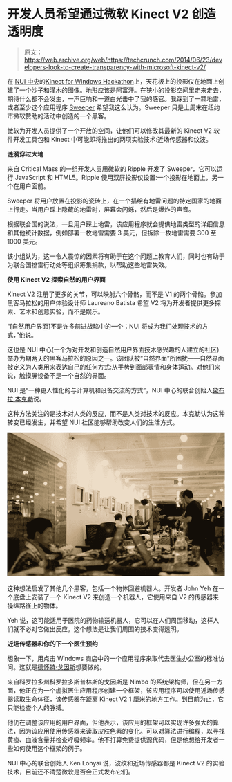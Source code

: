 # 开发人员希望通过微软 Kinect V2  创造透明度

> 原文：<https://web.archive.org/web/https://techcrunch.com/2014/06/23/developers-look-to-create-transparency-with-microsoft-kinect-v2/>

在 [NUI 中央](https://web.archive.org/web/20230315095316/http://www.nuicentral.com/)的[Kinect for Windows Hackathon](https://web.archive.org/web/20230315095316/http://kinectforwindowshackathon.challengepost.com/)上，天花板上的投影仪在地面上创建了一个沙子和灌木的图像。地形应该是阿富汗。在狭小的投影空间里走来走去，期待什么都不会发生，一声巨响和一道白光击中了我的感官。我踩到了一颗地雷，或者至少这个应用程序 [Sweeper](https://web.archive.org/web/20230315095316/http://getsweeper.com/) 希望我这么认为。Sweeper 只是上周末在纽约市微软赞助的活动中创造的一个黑客。

微软为开发人员提供了一个开放的空间，让他们可以修改其最新的 Kinect V2 软件开发工具包和 Kinect 中可能即将推出的两项实验技术:近场传感器和纹波。

**涟漪穿过大地**

来自 Critical Mass 的一组开发人员用微软的 Ripple 开发了 Sweeper，它可以运行 JavaScript 和 HTML5。Ripple 使用双屏投影仪设置:一个投影在地面上，另一个在用户面前。

Sweeper 将用户放置在投影的瓷砖上，在一个描绘有地雷问题的特定国家的地面上行走。当用户踩上隐藏的地雷时，屏幕会闪烁，然后是爆炸的声音。

根据联合国的说法，一旦用户踩上地雷，该应用程序就会提供地雷类型的详细信息和其他统计数据，例如部署一枚地雷需要 3 美元，但拆除一枚地雷需要 300 至 1000 美元。

该小组认为，这一令人震惊的因素将有助于在这个问题上教育人们，同时也有助于为联合国排雷行动处等组织筹集捐款，以帮助这些地雷失效。

**使用 Kinect V2 探索自然的用户界面**

Kinect V2 注册了更多的关节，可以映射六个骨骼，而不是 V1 的两个骨骼。参加黑客马拉松的用户体验设计师 Laureano Batista 希望 V2 将为开发者提供更多探索、艺术和创意实验，而不是娱乐。

“[自然用户界面]不是许多前进战略中的一个；NUI 将成为我们处理技术的方式，”他说。

这也是 NUI 中心(一个为对开发和创造自然用户界面技术感兴趣的人建立的社区)举办为期两天的黑客马拉松的原因之一。该团队被“自然界面”所困扰——自然界面被定义为人类用来表达自己的任何方式:从手势到面部表情和身体运动。对他们来说，触摸屏设备不是一个自然的界面。

NUI 是“一种更人性化的与计算机和设备交流的方式”，NUI 中心的联合创始人[黛布拉·本克勒](https://web.archive.org/web/20230315095316/http://screenplayinteractive.com/debra-benkler-digital-creative-architect-and-co-founder)说。

这种方法关注的是技术对人类的反应，而不是人类对技术的反应。本克勒认为这种转变已经发生，并希望 NUI 社区能够帮助改变人们的生活方式。

![The object avoidance robot](img/4bb35c563981be5f812383a2ee2a055b.png)

这种想法启发了其他几个黑客，包括一个物体回避机器人。开发者 John Yeh 在一个底盘上安装了一个 Kinect V2 来创造一个机器人，它使用来自 V2 的传感器来操纵路径上的物体。

Yeh 说，这可能适用于医院的药物输送机器人，它可以在人们周围移动，这样人们就不必对它做出反应。这个想法是让我们周围的技术变得透明。

**近场传感器和你的下一个医生预约**

想象一下，用点击 Windows 商店中的一个应用程序来取代去医生办公室的标准访问。这就是[德怀特·戈因斯](https://web.archive.org/web/20230315095316/http://dgoins.wordpress.com/)想要做的。

来自科罗拉多州科罗拉多斯普林斯的戈因斯是 Nimbo 的系统架构师，但在另一方面，他正在为一个虚拟医生应用程序创建一个框架，该应用程序可以使用近场传感器读取生命体征，该传感器在距离 Kinect V2 1 厘米的地方工作。到目前为止，它只能检查个人的脉搏。

他仍在调整该应用的用户界面，但他表示，该应用的框架可以实现许多强大的算法，因为该应用使用传感器来读取皮肤色素的变化。可以对算法进行编程，以寻找黄疸、血液含量并检查呼吸频率。他不打算免费提供源代码，但是他想给开发者一些如何使用这个框架的例子。

NUI 中心的联合创始人 Ken Lonyai 说，波纹和近场传感器都是 Kinect V2 的实验技术，目前还不清楚微软是否会正式发布它们。